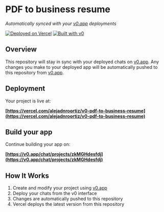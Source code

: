 # PDF to business resume

*Automatically synced with your [v0.app](https://v0.app) deployments*

[![Deployed on Vercel](https://img.shields.io/badge/Deployed%20on-Vercel-black?style=for-the-badge&logo=vercel)](https://vercel.com/alejadnroortiz/v0-pdf-to-business-resume)
[![Built with v0](https://img.shields.io/badge/Built%20with-v0.app-black?style=for-the-badge)](https://v0.app/chat/projects/zkMGHdesfdj)

## Overview

This repository will stay in sync with your deployed chats on [v0.app](https://v0.app).
Any changes you make to your deployed app will be automatically pushed to this repository from [v0.app](https://v0.app).

## Deployment

Your project is live at:

**[https://vercel.com/alejadnroortiz/v0-pdf-to-business-resume](https://vercel.com/alejadnroortiz/v0-pdf-to-business-resume)**

## Build your app

Continue building your app on:

**[https://v0.app/chat/projects/zkMGHdesfdj](https://v0.app/chat/projects/zkMGHdesfdj)**

## How It Works

1. Create and modify your project using [v0.app](https://v0.app)
2. Deploy your chats from the v0 interface
3. Changes are automatically pushed to this repository
4. Vercel deploys the latest version from this repository